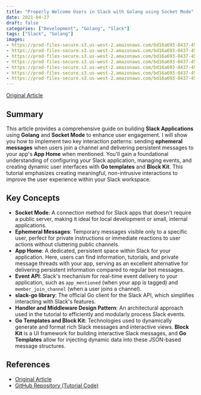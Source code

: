 ```yaml
---
title: "Properly Welcome Users in Slack with Golang using Socket Mode"
date: 2021-04-27
draft: false
categories: ["Development", "Golang", "Slack"]
tags: ["Slack", "Golang"]
images:
- https://prod-files-secure.s3.us-west-2.amazonaws.com/bd16a693-0437-45a1-9aec-255351a830a8/472b5470-55e8-4f4d-ab68-08d2bf3bee2b/19V15W8s7J8EA3R1yRdX-kQ.png
- https://prod-files-secure.s3.us-west-2.amazonaws.com/bd16a693-0437-45a1-9aec-255351a830a8/26247631-1e20-4880-96c2-d29c04322bee/0zsymSczBxr8eN5ht.gif
- https://prod-files-secure.s3.us-west-2.amazonaws.com/bd16a693-0437-45a1-9aec-255351a830a8/34158a03-d2f5-45b8-ac82-b3a4dc1495df/1uShXcoRp_llEwjIwRp3XBA.gif
- https://prod-files-secure.s3.us-west-2.amazonaws.com/bd16a693-0437-45a1-9aec-255351a830a8/abf73223-ff1a-423b-aa2b-95d4633ff73e/161GO_0msCKKY0wAEjQd69g.gif
- https://prod-files-secure.s3.us-west-2.amazonaws.com/bd16a693-0437-45a1-9aec-255351a830a8/ec0715a6-9ef7-4612-9739-9dae9ae3fc4b/1KQkfC9RaixLhShPGsMZAhg.gif
- https://prod-files-secure.s3.us-west-2.amazonaws.com/bd16a693-0437-45a1-9aec-255351a830a8/11762afb-7163-4b8c-9507-288acffe3cfa/0NraonvSZTZIKBfNG.gif
- https://prod-files-secure.s3.us-west-2.amazonaws.com/bd16a693-0437-45a1-9aec-255351a830a8/dd4676a5-0567-499f-82cc-38e6fcf3c36f/1rUbCH6NCWAztZCNRDDahRA.png
---
```


[Original Article](https://levelup.gitconnected.com/properly-welcome-users-in-slack-with-golang-using-socket-mode-9a206d30a34a)

## Summary

This article provides a comprehensive guide on building **Slack Applications** using **Golang** and **Socket Mode** to enhance user engagement. I will show you how to implement two key interaction patterns: sending **ephemeral messages** when users join a channel and delivering persistent messages to your app's **App Home** when mentioned. You'll gain a foundational understanding of configuring your Slack application, managing events, and creating dynamic user interfaces with **Go templates** and **Block Kit**. This tutorial emphasizes creating meaningful, non-intrusive interactions to improve the user experience within your Slack workspace.

## Key Concepts

*   **Socket Mode**: A connection method for Slack apps that doesn't require a public server, making it ideal for local development or small, internal applications.
*   **Ephemeral Messages**: Temporary messages visible only to a specific user, perfect for private instructions or immediate reactions to user actions without cluttering public channels.
*   **App Home**: A dedicated, persistent space within Slack for your application. Here, users can find information, tutorials, and private message threads with your app, serving as an excellent alternative for delivering persistent information compared to regular bot messages.
*   **Event API**: Slack's mechanism for real-time event delivery to your application, such as `app_mentioned` (when your app is tagged) and `member_join_channel` (when a user joins a channel).
*   **slack-go library**: The official Go client for the Slack API, which simplifies interacting with Slack's features.
*   **Handler and Middleware Design Pattern**: An architectural approach used in the tutorial to efficiently and modularly process Slack events.
*   **Go Templates and Block Kit**: Technologies used to dynamically generate and format rich Slack messages and interactive views. **Block Kit** is a UI framework for building interactive Slack messages, and **Go Templates** allow for injecting dynamic data into these JSON-based message structures.

## References

*   [Original Article](https://levelup.gitconnected.com/properly-welcome-users-in-slack-with-golang-using-socket-mode-9a206d30a34a)
*   [GitHub Repository (Tutorial Code)](https://github.com/xnok/go-slack-app)